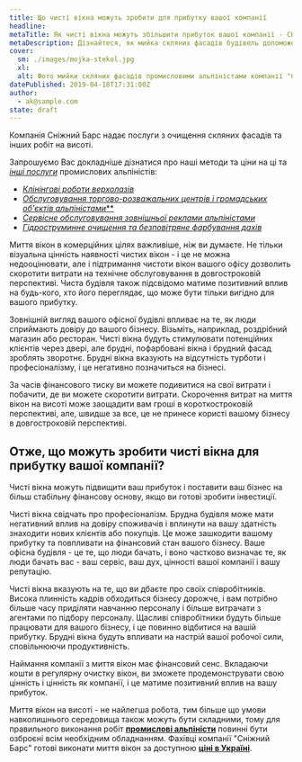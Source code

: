 ```yaml
---
title: Що чисті вікна можуть зробити для прибутку вашої компанії
headline:
metaTitle: Як чисті вікна можуть збільшити прибуток вашої компанії - СНІЖНИЙ БАРС
metaDescription: Дізнайтеся, як мийка скляних фасадів будівель допоможе вам збільшити прибуток компанії, а фахівці компанії "Сніжний Барс" допоможуть Вам в цьому
cover:
  sm: ./images/mojka-stekol.jpg
  xl: 
  alt: Фото мийки скляних фасадів промисловими альпіністами компанії "Сніжний Барс"
datePublished: 2019-04-18T17:31:00Z
author:
  - ak@sample.com
state: draft
---
```

Компанія Сніжний Барс надає послуги з очищення скляних фасадів та інших робіт на висоті.

Запрошуємо Вас докладніше дізнатися про наші методи та ціни на ці та [_інші послуги_](/services/) промислових альпіністів:
- [_Клінінгові роботи верхолазів_](/services/moika-okon/) 
- [_Обслуговування торгово-розважальних центрів і громадських об'єктів альпіністами_**](/tipy-obektov/obshhestvennye-obekty-trc-vokzaly/) 
- [_Сервісне обслуговування зовнішньої реклами альпіністами_](/services/montazh-i-demontazh-reklamnyx-konstrukcij-shhitov-i-bannerov/) 
- [_Гідроструминне очищення та безповітряне фарбування дахів_](/services/pokraska-kryishi/) 

Миття вікон в комерційних цілях важливіше, ніж ви думаєте. Не тільки візуальна цінність наявності чистих вікон - і це не можна недооцінювати, але і підтримання чистоти вікон вашого офісу дозволить скоротити витрати на технічне обслуговування в довгостроковій перспективі. Чиста будівля також підсвідомо матиме позитивний вплив на будь-кого, хто його переглядає, що може бути тільки вигідно для вашого прибутку.

Зовнішній вигляд вашого офісної будівлі впливає на те, як люди сприймають довіру до вашого бізнесу. Візьміть, наприклад, роздрібний магазин або ресторан. Чисті вікна будуть стимулювати потенційних клієнтів через двері, але брудні, пофарбовані вікна і брудний фасад зроблять зворотнє. Брудні вікна вказують на відсутність турботи і професіоналізму, і це негативно позначиться на бізнесі.  

За часів фінансового тиску ви можете подивитися на свої витрати і побачити, де ви можете скоротити витрати. Скорочення витрат на миття вікон на висоті може заощадити вам гроші в короткостроковій перспективі, але, швидше за все, це не принесе користі вашому бізнесу в довгостроковій перспективі.

## Отже, що можуть зробити чисті вікна для прибутку вашої компанії?

Чисті вікна можуть підвищити ваш прибуток і поставити ваш бізнес на більш стабільну фінансову основу, якщо ви готові зробити інвестиції.

Чисті вікна свідчать про професіоналізм. Брудна будівля може мати негативний вплив на довіру споживачів і вплинути на вашу здатність знаходити нових клієнтів або покупців. Це може зашкодити вашому прибутку та повпливати на фінансовий стан вашого бізнесу. Ваше офісна будівля - це те, що люди бачать, і воно частково визначає те, як люди бачать вас - ваш сервіс, ваш дух, цінності вашої компанії і вашу репутацію.

Чисті вікна вказують на те, що ви дбаєте про своїх співробітників. Висока плинність кадрів обходиться бізнесу дорожче, і вам потрібно більше часу приділяти навчанню персоналу і більше витрачати з агентами по підбору персоналу. Щасливі співробітники будуть більше працювати для вашого бізнесу, і це повинно відбитися на вашій прибутку. Брудні вікна будуть впливати на настрій вашої робочої сили, сповільнюючи продуктивність.

Наймання компанії з миття вікон має фінансовий сенс. Вкладаючи кошти в регулярну очистку вікон, ви зможете продемонструвати свою цінність і цінність як компанії, і це матиме позитивний вплив на вашу прибуток.

Миття вікон на висоті - не найлегша робота, тим більше що умови навколишнього середовища також можуть бути складними, тому для правильного виконання робіт **[промислові альпіністи](/)** повинні бути озброєні всім необхідним обладнанням. Фахівці компанії "Сніжний Барс" готові виконати миття вікон за доступною **[ціні в Україні](/prajs/)**.
